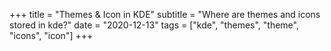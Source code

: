 +++
title = "Themes & Icon in KDE"
subtitle = "Where are themes and icons stored in kde?"
date = "2020-12-13"
tags = ["kde", "themes", "theme", "icons", "icon"]
+++